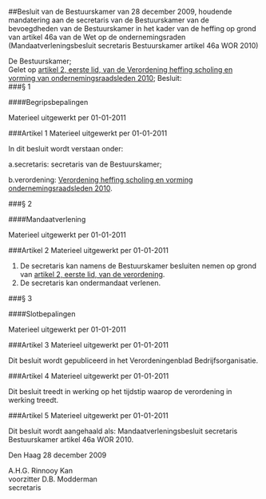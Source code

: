 <meta http-equiv='Content-Type' content='text/html; charset=utf-8' />

##Besluit van de Bestuurskamer van 28 december 2009, houdende mandatering aan de secretaris van de Bestuurskamer van de bevoegdheden van de Bestuurskamer in het kader van de heffing op grond van artikel 46a van de Wet op de ondernemingsraden (Mandaatverleningsbesluit secretaris Bestuurskamer artikel 46a WOR 2010)

De Bestuurskamer;  
Gelet op [artikel 2, eerste lid, van de Verordening heffing scholing en vorming van ondernemingsraadsleden 2010](../../../../../../../../../pbo/verordening/heffing/scholing/en/vorming/ondernemingsraadsleden/2010/BWBR0027012/README.md);
Besluit:    
###§ 1 

####Begripsbepalingen

Materieel uitgewerkt per 01-01-2011 

###Artikel 1 
Materieel uitgewerkt per 01-01-2011 

In dit besluit wordt verstaan onder: 

a.secretaris: secretaris van de Bestuurskamer; 

b.verordening: [Verordening heffing scholing en vorming ondernemingsraadsleden 2010](../../../../../../../../../pbo/verordening/heffing/scholing/en/vorming/ondernemingsraadsleden/2010/BWBR0027012/README.md). 

###§ 2 

####Mandaatverlening

Materieel uitgewerkt per 01-01-2011 

###Artikel 2 
Materieel uitgewerkt per 01-01-2011 

1. De secretaris kan namens de Bestuurskamer besluiten nemen op grond van [artikel 2, eerste lid, van de verordening](../../../../../../../../../pbo/verordening/heffing/scholing/en/vorming/ondernemingsraadsleden/2010/BWBR0027012/README.md). 
2. De secretaris kan ondermandaat verlenen. 

###§ 3 

####Slotbepalingen

Materieel uitgewerkt per 01-01-2011 

###Artikel 3 
Materieel uitgewerkt per 01-01-2011 

Dit besluit wordt gepubliceerd in het Verordeningenblad Bedrijfsorganisatie. 

###Artikel 4 
Materieel uitgewerkt per 01-01-2011 

Dit besluit treedt in werking op het tijdstip waarop de verordening in werking treedt. 

###Artikel 5 
Materieel uitgewerkt per 01-01-2011 

Dit besluit wordt aangehaald als: Mandaatverleningsbesluit secretaris Bestuurskamer artikel 46a WOR 2010. 

Den Haag 
28 december 2009   

A.H.G. Rinnooy Kan  
voorzitter 
D.B. Modderman  
secretaris    

